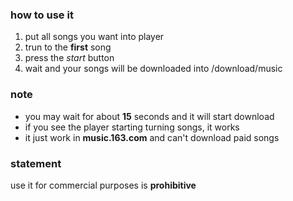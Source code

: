 ### how to use it
1. put all songs you want into player
2. trun to the **first** song
3. press the *start* button 
4. wait and your songs will be downloaded into /download/music

### note
* you may wait for about **15** seconds and it will start download
* if you see the player starting turning songs, it works
* it just work in **music.163.com** and can't download paid songs

### statement
use it for commercial purposes is **prohibitive** 